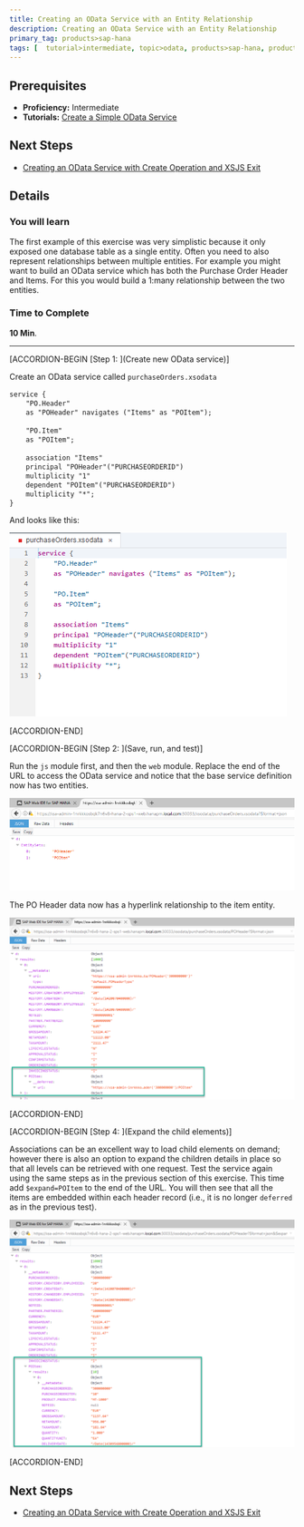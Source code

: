 ```yaml
---
title: Creating an OData Service with an Entity Relationship
description: Creating an OData Service with an Entity Relationship
primary_tag: products>sap-hana
tags: [  tutorial>intermediate, topic>odata, products>sap-hana, products>sap-hana\,-express-edition   ]
---
```

## Prerequisites  
- **Proficiency:** Intermediate
- **Tutorials:** [Create a Simple OData Service](http://www.sap.com/developer/tutorials/xsa-xsodata.html)

## Next Steps
- [Creating an OData Service with Create Operation and XSJS Exit](http://www.sap.com/developer/tutorials/xsa-xsodata-create.html)

## Details
### You will learn  
The first example of this exercise was very simplistic because it only exposed one database table as a single entity. Often you need to also represent relationships between multiple entities. For example you might want to build an OData service which has both the Purchase Order Header and Items. For this you would build a 1:many relationship between the two entities.


### Time to Complete
**10 Min**.

---


[ACCORDION-BEGIN [Step 1: ](Create new OData service)]

Create an OData service called `purchaseOrders.xsodata`

```
service {
	"PO.Header"
	as "POHeader" navigates ("Items" as "POItem");

	"PO.Item"
	as "POItem";

	association "Items"
	principal "POHeader"("PURCHASEORDERID")
	multiplicity "1"
	dependent "POItem"("PURCHASEORDERID")
	multiplicity "*";
}
```
And looks like this:

![Association OData](1.png)


[ACCORDION-END]  

[ACCORDION-BEGIN [Step 2: ](Save, run, and test)]

Run the `js` module first, and then the `web` module. Replace the end of the URL to access the OData service and notice that the base service definition now has two entities.

![entities](3.png)

The PO Header data now has a hyperlink relationship to the item entity.

![metadata](4.png)


[ACCORDION-END]  

[ACCORDION-BEGIN [Step 4: ](Expand the child elements)]

Associations can be an excellent way to load child elements on demand; however there is also an option to expand the children details in place so that all levels can be retrieved with one request.  Test the service again using the same steps as in the previous section of this exercise. This time add `$expand=POItem` to the end of the URL. You will then see that all the items are embedded within each header record (i.e., it is no longer `deferred` as in the previous test).

![associations](5.png)


[ACCORDION-END]  



## Next Steps
- [Creating an OData Service with Create Operation and XSJS Exit](http://www.sap.com/developer/tutorials/xsa-xsodata-create.html)
